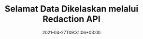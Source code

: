 ---
############################# Static ############################
layout: "product"
date: 2021-04-27T09:31:06+03:00
draft: false

product: "Redaction"
product_tag: "redaction"
platform: ".NET"
platform_tag: "net"

############################# Head ############################
head_title: "C# .NET Redaction API | Sembunyikan Teks Peribadi dari PDF Word Excel Imej"
head_description: "API redaksi dokumen untuk .NET. Menyunting, menyembunyikan atau mengalih keluar kandungan sensitif daripada PDF, Microsoft Word, Excel, persembahan, & imej raster."

############################# Header ############################
title: "Selamat Data Dikelaskan melalui Redaction API"
description: "Menyunting, menyembunyikan atau mengalih keluar kandungan sensitif & metadata daripada dokumen, lembaran kerja, persembahan, PDF dan fail imej raster menggunakan .NET API."
button:
    enable: true

############################# SubMenu ############################
submenu:
    enable: true
    
    left:
        img_alt: "GroupDocs.Redaction for .NET"
        image: "https://www.groupdocs.cloud/templates/groupdocs/images/product-logos/groupdocs-redaction-net.png"
        product: "GroupDocs.Redaction"
        platform: ".NET"

    middle:
        button:
            # button loop
            - link: "#overview"
              text: "Gambaran Keseluruhan"

            # button loop
            - link: "#features"
              text: "Ciri-ciri"

            # button loop
            - link: "#support"
              text: "Sokongan"

            # button loop
            - link: "https://products.groupdocs.app/redaction"
              text: "Demo Live"

            # button loop
            - link: "https://purchase.groupdocs.com/pricing/redaction/net"
              text: "Harga"

    right:
        link_download: "https://downloads.groupdocs.com/redaction"
        link_learn: "https://docs.groupdocs.com/redaction/net/"
        link_buy: "https://purchase.groupdocs.com"

############################# Overview ############################
overview:
    enable: true
    content: |
      GroupDocs.Redaction for .NET ialah pustaka API yang membantu anda memadamkan data sensitif dan dikelaskan daripada pelbagai format fail, seperti, Microsoft Word, Excel, PowerPoint dan PDF. Antara muka bebas format tunggal Redaction API kami menyokong redaksi pelbagai jenis, contohnya, redaksi teks, redaksi metadata, redaksi anotasi, dan redaksi dokumen jadual. GroupDocs.Redaction for .NET API juga membolehkan anda menyunting fail yang dilindungi kata laluan. Anda dibenarkan menyimpan dokumen dalam format asalnya serta membuat dokumen PDF yang dibersihkan dengan imej raster halaman asal.
    tabs:
      enable: true
      
      ## TAB ONE ##
      tab_one:
        description: |
          Berikut adalah gambaran keseluruhan GroupDocs.Redaction untuk .NET:
      
        right:
          enable: true
          icon: "fab fa-html5"
          title: "Gambaran Keseluruhan"
          content: |
            * Teks Redact
            * Redact Metadata
            * Redact Anotasi
            * Dokumen Jadual Redact
            * Redact Fail Dilindungi
            * Penyesuaian
      
      ## TAB TWO ##
      tab_two:
        description: |
          GroupDocs.Redaction untuk .NET menyokong berikut [format fail dokumen](https://docs.groupdocs.com/redaction//supported-document-formats/net):

        right:
          enable: true
          table:
            # table loop
            - title: "Redact Teks, Metadata & Komen"
              content: |
                * **Word**: DOC, DOCX, DOT, ODT, DOTX, DOCM, DOTM, RTF
                * **Excel**: XLS, XLSX, XLT, XLTX, XLSM, XLTM, CSV
                * **PowerPoint**: PPT, PPTX, PPS, PPSX, POTX, PPTM, PPSM, POTM
                * **Layout Tetap**: PDF
                * **Imej Raster**: JPG, BMP, PNG, GIF, TIFF

      ## TAB THREE ##
      tab_three:
        description: |
          GroupDocs.Redaction untuk .NET menyokong Sistem Operasi, Rangka Kerja & Pengurus Pakej berikut:
        
        left:
          enable: true
          table:
            # table loop
            - icon: "fab fa-windows"
              title: "Sistem Operasi"
              content: |
                * Windows Desktop
                * Windows Server
                * Windows Azure
                * Linux

            # table loop
            - icon: "fas fa-code"
              title: "Rangka Kerja yang Disokong"
              content: |
                * .NET Framework 2.0 atau lebih tinggi
                * .NET Standard 2.0
                * .NET Core 2.0

        right:
          enable: true
          table:
            # table loop
            - icon: "fas fa-box"
              title: "Pengurus Pakej"
              content: |
                * NuGet

            # table loop
            - icon: "fas fa-tools"
              title: "Persekitaran Pembangunan"
              content: |
                * Microsoft Visual Studio
                * Xamarin.Android
                * Xamarin.IOS
                * Xamarin.Mac
                * MonoDevelop

############################# Features ############################
features:
    enable: true
    title: "GroupDocs.Redaction untuk .NET Ciri-ciri"

    feature:
      # feature loop
      - icon: "fas fa-copy"
        content: "Lakukan carian sensitif kes untuk redaksi frasa yang tepat"

      # feature loop
      - icon: "fas fa-eye"
        content: "Gunakan kotak warna untuk menyembunyikan teks yang disunting dan bukannya penggantian rentetan"

      # feature loop
      - icon: "fas fa-bolt"
        content: "Cari & redact keluar mana-mana teks menggunakan carian ungkapan biasa"
      
      # feature loop
      - icon: "fas fa-file-powerpoint"
        content: "Tapis semua atau mana-mana gabungan maklumat metadata dikelaskan dokumen"

      # feature loop
      - icon: "fas fa-code"
        content: "Padam maklumat metadata lengkap dokumen tertentu dengan cepat"

      # feature loop
      - icon: "fas fa-cloud"
        content: "Tetapkan skop redaksi ke lembaran kerja dan/atau lajur tertentu di Excel"

      # feature loop
      - icon: "fas fa-remove-format"
        content: "Alih keluar semua atau komen khusus dan anotasi lain dari dokumen"

      # feature loop
      - icon: "fas fa-comment-slash"
        content: "Cari & alih keluar data sensitif daripada teks anotasi"

      # feature loop
      - icon: "fas fa-location-arrow"
        content: "Keupayaan untuk bekerja dengan format & redaksi anda sendiri"

      # feature loop
      - icon: "fas fa-border-all"
        content: "Sokongan untuk format imej raster dan redaksi rantau imej"

      # feature loop
      - icon: "fas fa-wrench"
        content: "Tentukan satu set peraturan redaksi (dasar) dalam fail XML"

      # feature loop
      - icon: "fas fa-columns"
        content: "Tentukan Julat Halaman dan PDF Tahap Pematuhan semasa Penukaran ke PDF"

      # feature loop
      - icon: "fas fa-file-word"
        content: "Edit atau Padam Metadata EXIF dari Fail Imej"

      # feature loop
      - icon: "fas fa-envelope"
        content: "Redact Embedded Images di dalam PDF, Word & Dokumen Pembentangan"

      # feature loop
      - icon: "fas fa-print"
        content: "Simpan Dasar Redaction sebagai Fail XML"

    more_feature:
      # more_feature_loop
      - title: "Redact Data Dikelaskan anda dengan Kemudahan & Kawalan"
        content: |
          GroupDocs.Redaction for .NET API memberikan anda kawalan sepenuhnya ke atas cara anda ingin menyembunyikan atau memadamkan maklumat rahsia penting anda daripada dokumen yang disokong. Untuk menggunakan API Redaction kami cukup mudah dan lurus ke hadapan.  

          Dalam contoh berikut, kami memuatkan dokumen yang disokong, menyunting mana-mana teks, memadankan “2 digit, ruang atau apa-apa, 2 digit, sekali lagi ruang dan 6 digit” (seperti 12 34 567890) dengan kotak warna biru menggunakan C#. Setelah selesai, ia menyimpan dokumen dalam format asalnya dengan menamakannya dengan akhiran tambahan “Diedit”:

          ```cs
          // Buat contoh kelas Redactor
          using (Redactor redactor = new Redactor("sample.docx"))
          {
            // Sapukan redaksi
            redactor.Apply(new RegexRedaction("\\d{2}\\s*\\d{2}[^\\d]*\\d{6}", new ReplacementOptions(System.Drawing.Color.Blue)));
            redactor.Save();
          }
          ```

############################# Support ############################
support:
    enable: true

############################# Solutions ############################
solutions:
    enable: true
    title: "GroupDocs.Redaction menawarkan API tontonan dokumen untuk persekitaran pembangunan popular yang lain"

    solution:
        # solution loop
        - img_alt: "GroupDocs.Redaction for Java"
          image: "/border/groupdocs-redaction-java.svg"
          product: "GroupDocs.Redaction"
          platform: "Java"
          link: "/redaction/java/"

        # solution loop
        - img_alt: "GroupDocs.Redaction for Python via .NET"
          image: "/border/groupdocs-redaction-python-net.svg"
          product: "GroupDocs.Redaction"
          platform: "Python via .NET"
          link: "/redaction/python-net/"

############################# Back to top ###############################
back_to_top:
  enable: true
---